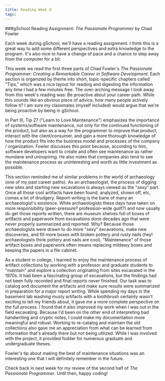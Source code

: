 ```yaml
---
title: Reading Week 0
tags:
---
```


###gSchool Reading Assignment: _The Passionate Programmer_ by Chad Fowler

Each week during gSchool, we'll have a reading assignment. I think this is a great way to add some different perspectives and extra knowledge to the program. It's also nice to have a change of pace and a chance to step away from the computer for a bit.

This week we read the first three parts of Chad Fowler's _The Passionate Programmer: Creating a Remarkable Career in Software Development_. Each section is organized by theme into short, topic-specific chapters called "Tips," which was a nice layout for reading and digesting the information any time I had a few minutes free. The over-arching message I took away from this week's reading was: Be proactive about your career path. While this sounds like an obvious piece of advice, how many people actively follow it? I am sure my classmates (myself included) would argue that we're being proactive by being in gSchool. 

In Part III, Tip 27 ("Learn to Love Maintenance") emphasizes the importance of systems/software maintenance, not only for the continued functioning of the product, but also as a way for the programmer to improve that product, interact with the client/consumer, and gain a more thorough knowledge of how the product fits into the business model and processes of the company / organization. Fowler discusses this point because, according to him, software developers want to create and often see maintenance as rather mundane and uninspiring. He also notes that companies also tend to see the maintenance process as uninteresting and worth as little investment as possible. 

This section reminded me of similar problems in the world of archaeology (one of my past career paths). As an archaeologist, the process of digging new sites and starting new excavations is always viewed as the "sexy" part. Once all those cool artifacts have been found, analyzed, shown off, etc, comes a lot of drudgery. Report-writing is the bane of many an archaeologist's existence. While archaeologists these days have taken on more responsibility (peer-pressure? profession-wide guilt?) and now usually do get those reports written, there are museum shelves full of boxes of artifacts and paperwork from excavations done decades ago that were never properly summarized and reported. Why? Because those archaeologists were drawn to do more "sexy" excavations, make new discoveries, and fill more boxes with broken pottery and rusty nails (hey! archaeologists think pottery and nails are cool). "Maintenance" of those artifact boxes and paperwork often means replacing mildewy boxes and keeping the papers in a file cabinet. 

As a student in college, I learned to enjoy the maintenance process of artifact collections by working with a professor and graduate students to "maintain" and explore a collection originating from sites excavated in the 1970s. It had been a fascinating group of excavations, but the findings had not been fully recorded and final reports never finished. Our task was to catalog and document the artifacts and make sure results were summarized in preparation for a major report writing. While spending my days in the basement lab washing musty artifacts with a toothbrush certainly wasn't exciting to tell my friends about, it gave me a more complete perspective on the full process. I found that it also improved my work when I was out in the field excavating. Because I'd been on the other end of interpreting bad handwriting and cryptic notes, I could make my documentation more meaningful and robust. Working to re-catalog and maintain the old collections also gave me an appreciation from what can be learned from information that's already there but not being utilized. While I was involved with the project, it provided fodder for numerous graduate and undergraduate theses. 

Fowler's tip about making the best of maintenance situations was an interesting one that I will definitely remember in the future.

Check back in next week for my review of the second half of _The Passionate Programmer_. Until then, happy coding!